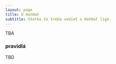 ```yaml
---
layout: page
title: O HatHat
subtitle: Všetko čo treba vedieť o HatHat lige.
---
```


TBA

### pravidlá

TBD
